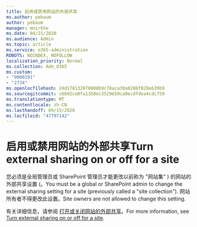 ```yaml
---
title: 启用或禁用网站的外部共享
ms.author: pebaum
author: pebaum
manager: mnirkhe
ms.date: 04/21/2020
ms.audience: Admin
ms.topic: article
ms.service: o365-administration
ROBOTS: NOINDEX, NOFOLLOW
localization_priority: Normal
ms.collection: Adm_O365
ms.custom:
- "9000191"
- "2734"
ms.openlocfilehash: 24d170132070008b9c78aca39a0208f028e639b9
ms.sourcegitcommit: c6692ce0fa1358ec3529e59ca0ecdfdea4cdc759
ms.translationtype: MT
ms.contentlocale: zh-CN
ms.lasthandoff: 09/15/2020
ms.locfileid: "47797142"
---
```

# <a name="turn-external-sharing-on-or-off-for-a-site"></a><span data-ttu-id="bc59e-102">启用或禁用网站的外部共享</span><span class="sxs-lookup"><span data-stu-id="bc59e-102">Turn external sharing on or off for a site</span></span>

<span data-ttu-id="bc59e-103">您必须是全局管理员或 SharePoint 管理员才能更改以前称为 "网站集" ) 的网站的外部共享设置 (。</span><span class="sxs-lookup"><span data-stu-id="bc59e-103">You must be a global or SharePoint admin to change the external sharing setting for a site (previously called a "site collection").</span></span> <span data-ttu-id="bc59e-104">网站所有者不得更改此设置。</span><span class="sxs-lookup"><span data-stu-id="bc59e-104">Site owners are not allowed to change this setting.</span></span> 

<span data-ttu-id="bc59e-105">有关详细信息，请参阅 [打开或关闭网站的外部共享](https://docs.microsoft.com/sharepoint/change-external-sharing-site)。</span><span class="sxs-lookup"><span data-stu-id="bc59e-105">For more information, see [Turn external sharing on or off for a site](https://docs.microsoft.com/sharepoint/change-external-sharing-site).</span></span>
